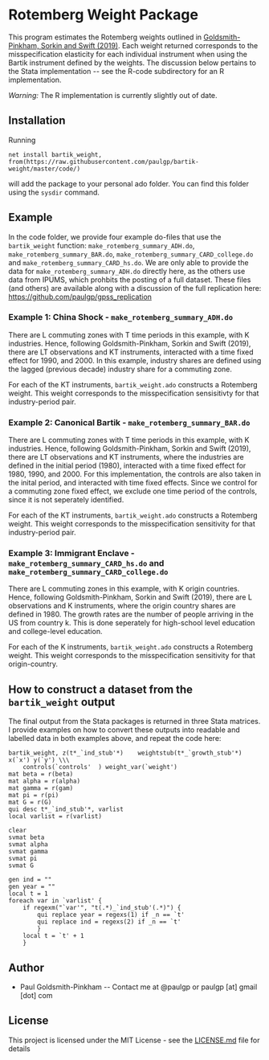 # Rotemberg Weight Package

This program estimates the Rotemberg weights outlined in
[Goldsmith-Pinkham, Sorkin and Swift (2019)](http://paulgp.github.io/papers/bartik_gpss.pdf). Each weight returned
corresponds to the misspecification elasticity for each individual
instrument when using the Bartik instrument defined by the
weights. The discussion below pertains to the Stata implementation -- see the R-code subdirectory for an R implementation. 

_Warning:_ The R implementation is currently slightly out of date. 

## Installation

Running

```{stata}
net install bartik_weight, from(https://raw.githubusercontent.com/paulgp/bartik-weight/master/code/)
```

will add the package  to your personal
ado folder. You can find this folder using the `sysdir` command.

## Example

In the code folder, we provide four example do-files that use the
`bartik_weight` function: `make_rotemberg_summary_ADH.do`,
`make_rotemberg_summary_BAR.do`,
`make_rotemberg_summary_CARD_college.do` and
`make_rotemberg_summary_CARD_hs.do`. We are only able to provide the
data for `make_rotemberg_summary_ADH.do` directly here, as the others
use data from IPUMS, which prohbits the posting of a full dataset. These files (and others) are available along with a discussion of the full replication here: <https://github.com/paulgp/gpss_replication>

### Example 1: China Shock - `make_rotemberg_summary_ADH.do`

There are L commuting zones with T time periods in this example, with
K industries. Hence, following Goldsmith-Pinkham, Sorkin and Swift
(2019), there are LT observations and KT instruments, interacted with
a time fixed effect for 1990, and 2000. In this example, industry
shares are defined using the lagged (previous decade) industry share
for a commuting zone. 

For each of the KT instruments, `bartik_weight.ado` constructs a
Rotemberg weight. This weight corresponds to the misspecification
sensisitivty for that industry-period pair. 

### Example 2: Canonical Bartik - `make_rotemberg_summary_BAR.do`

There are L commuting zones with T time periods in this example, with
K industries. Hence, following Goldsmith-Pinkham, Sorkin and Swift
(2019), there are LT observations and KT instruments, where the
industries are defined in the initial period (1980), interacted with a
time fixed effect for 1980, 1990, and 2000. For this implementation,
the controls are also taken in the inital period, and interacted with
time fixed effects. Since we control for a commuting zone fixed
effect, we exclude one time period of the controls, since it is not
seperately identified.

For each of the KT instruments, `bartik_weight.ado` constructs a
Rotemberg weight. This weight corresponds to the misspecification
sensitivity for that industry-period pair. 

### Example 3: Immigrant Enclave - `make_rotemberg_summary_CARD_hs.do` and `make_rotemberg_summary_CARD_college.do`
There are L commuting zones in this example, with K origin
countries. Hence, following Goldsmith-Pinkham, Sorkin and Swift
(2019), there are L observations and K instruments, where the origin
country shares are defined in 1980. The growth rates are the number of
people arriving in the US from country k. This is done seperately for
high-school level education and college-level education.

For each of the K instruments, `bartik_weight.ado` constructs a
Rotemberg weight. This weight corresponds to the misspecification
sensitivity for that origin-country. 


## How to construct a dataset from the `bartik_weight` output

The final output from the Stata packages is returned in three Stata
matrices. I provide examples on how to convert these outputs into
readable and labelled data in both examples above, and repeat the code
here:

```
bartik_weight, z(t*_`ind_stub'*)    weightstub(t*_`growth_stub'*) x(`x') y(`y') \\\
    controls(`controls'  ) weight_var(`weight')
mat beta = r(beta)
mat alpha = r(alpha)
mat gamma = r(gam)
mat pi = r(pi)
mat G = r(G)
qui desc t*_`ind_stub'*, varlist
local varlist = r(varlist)

clear
svmat beta
svmat alpha
svmat gamma
svmat pi
svmat G

gen ind = ""
gen year = ""
local t = 1
foreach var in `varlist' {
	if regexm("`var'", "t(.*)_`ind_stub'(.*)") {
		qui replace year = regexs(1) if _n == `t'
		qui replace ind = regexs(2) if _n == `t'
		}
	local t = `t' + 1
	}
```

## Author

* Paul Goldsmith-Pinkham -- Contact me at @paulgp or paulgp [at] gmail [dot] com

## License

This project is licensed under the MIT License - see the [LICENSE.md](LICENSE.md) file for details

